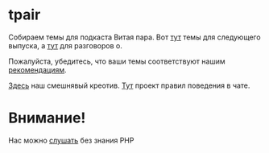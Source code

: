 # tpair

Собираем темы для подкаста Витая пара. Вот [тут](344.md) темы для следующего выпуска, а [тут](talkabout.md) для разговоров о.

Пожалуйста, убедитесь, что ваши темы соответствуют нашим [рекомендациям](Recommendations_for_the_proposed_topics.md).

[Здесь](NightMarket.md) наш смешнявый креотив.
[Тут](Rules_of_conduct_in_chat.md) проект правил поведения в чате.

# Внимание!

Нас можно [слушать](tpair.org "tpair.org") без знания PHP
